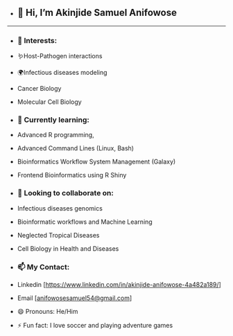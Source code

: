 - ## **👋 Hi, I’m Akinjide Samuel Anifowose**
---
- ### **👀 Interests:**
- 🪱Host-Pathogen interactions
- 🌍Infectious diseases modeling
- Cancer Biology
- Molecular Cell Biology

- ### **🌱 Currently learning:**
- Advanced R programming,
- Advanced Command Lines (Linux, Bash)
- Bioinformatics Workflow System Management (Galaxy)
- Frontend Bioinformatics using R Shiny
  
- ### **💞️ Looking to collaborate on:**
- Infectious diseases genomics
- Bioinformatic workflows and Machine Learning
- Neglected Tropical Diseases
- Cell Biology in Health and Diseases
  
- ### **📫 My Contact:**
- Linkedin [https://www.linkedin.com/in/akinjide-anifowose-4a482a189/]
- Email [anifowosesamuel54@gmail.com]
  
- 😄 Pronouns: He/Him
- ⚡ Fun fact: I love soccer and playing adventure games

<!---
Anifowak/Anifowak is a ✨ special ✨ repository because its `README.md` (this file) appears on your GitHub profile.
You can click the Preview link to take a look at your changes.
--->
